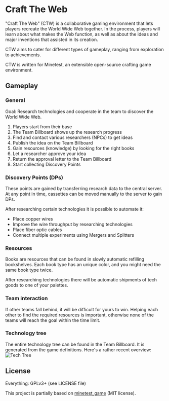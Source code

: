 # Craft The Web
"Craft The Web" (CTW) is a collaborative gaming environment that lets players recreate the World Wide Web together.
In the process, players will learn about what makes the Web function, as well as about the ideas and major inventions that assisted in its creation.

CTW aims to cater for different types of gameplay, ranging from exploration to achievements.

CTW is written for Minetest, an extensible open-source crafting game environment.

## Gameplay

### General
Goal: Research technologies and cooperate in the team to discover the World Wide Web.

1. Players start from their base
2. The Team Billboard shows up the research progress
3. Find and contact various researchers (NPCs) to get ideas
4. Publish the idea on the Team Billboard
5. Gain resources (knowledge) by looking for the right books
6. Let a researcher approve your idea
7. Return the approval letter to the Team Billboard
8. Start collecting Discovery Points

### Discovery Points (DPs)
These points are gained by transferring research data to the central server.
At any point in time, cassettes can be moved manually to the server to gain DPs.

After researching certain technologies it is possible to automate it:

* Place copper wires
* Improve the wire throughput by researching technologies
* Place fiber optic cables
* Connect multiple experiments using Mergers and Splitters

### Resources
Books are resources that can be found in slowly automatic refilling bookshelves.
Each book type has an unique color, and you might need the same book type twice.

After researching technologies there will be automatic shipments of tech goods to one of your palettes.

### Team interaction
If other teams fall behind, it will be difficult for yours to win.
Helping each other to find the required resources is important,
otherwise none of the teams will reach the goal within the time limit.

### Technology tree
The entire technology tree can be found in the Team Billboard.
It is generated from the game definitions. Here's a rather recent overview:
![Tech Tree](https://github.com/CERN/CTW/raw/develop/CTW-Tech-Tree.png)



## License

Everything: GPLv3+ (see LICENSE file)

This project is partially based on [minetest_game](https://github.com/minetest/minetest_game/) (MIT license).